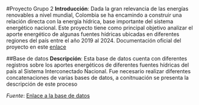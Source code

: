 #Proyecto Grupo 2
**Introducción**: Dada la gran relevancia de las energías renovables a nivel mundial, Colombia se ha encamindo a construir una relación directa con la energía hídrica, base importante del sistema energético nacional. Este proyecto tiene como principal objetivo analizar el aporte energético de algunas fuentes hídricas ubicadas en diferentes regiones del país entre el año 2019 al 2024. Documentación oficial del proyecto en este [enlace](https://docs.google.com/document/d/1n6q818P3u3SP_zAPgCsf90acUZrU_f-vM8FBaTLnppo/edit?usp=sharing)

##Base de datos
**Descripción**: Esta base de datos cuenta con diferentes registros sobre los aportes energéticos de diferentes fuentes hídricas del país al Sistema Interconectado Nacional. Fue necesario realizar diferentes concatenaciones de varias bases de datos, a conitnuación se presenta la descripción de este proceso

_Fuente_: [Enlace a la base de datos](https://www.datos.gov.co/dataset/Aportes-Hidr-ulicos-Energ-a/wa2n-56u4/about_data)
